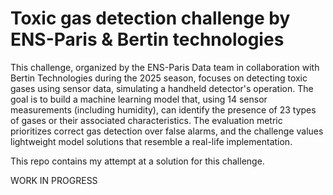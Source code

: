 # Toxic gas detection challenge by ENS-Paris & Bertin technologies
This challenge, organized by the ENS-Paris Data team in collaboration with Bertin Technologies during the 2025 season, focuses on detecting toxic gases using sensor data, simulating a handheld detector's operation. The goal is to build a machine learning model that, using 14 sensor measurements (including humidity), can identify the presence of 23 types of gases or their associated characteristics. The evaluation metric prioritizes correct gas detection over false alarms, and the challenge values lightweight model solutions that resemble a real-life implementation.

This repo contains my attempt at a solution for this challenge.


WORK IN PROGRESS
